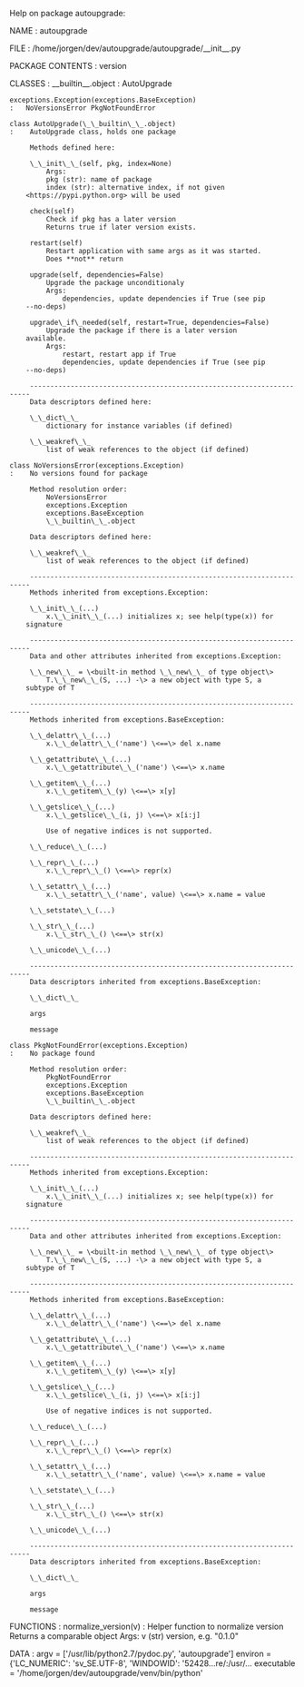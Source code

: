 Help on package autoupgrade:

NAME
:   autoupgrade

FILE
:   /home/jorgen/dev/autoupgrade/autoupgrade/\_\_init\_\_.py

PACKAGE CONTENTS
:   version

CLASSES
:   \_\_builtin\_\_.object
    :   AutoUpgrade

    exceptions.Exception(exceptions.BaseException)
    :   NoVersionsError PkgNotFoundError

    class AutoUpgrade(\_\_builtin\_\_.object)
    :    AutoUpgrade class, holds one package

         Methods defined here:

         \_\_init\_\_(self, pkg, index=None)  
             Args:  
             pkg (str): name of package  
             index (str): alternative index, if not given
        <https://pypi.python.org> will be used

         check(self)  
             Check if pkg has a later version  
             Returns true if later version exists.

         restart(self)  
             Restart application with same args as it was started.  
             Does **not** return

         upgrade(self, dependencies=False)  
             Upgrade the package unconditionaly  
             Args:  
                 dependencies, update dependencies if True (see pip
        --no-deps)

         upgrade\_if\_needed(self, restart=True, dependencies=False)  
             Upgrade the package if there is a later version
        available.  
             Args:  
                 restart, restart app if True  
                 dependencies, update dependencies if True (see pip
        --no-deps)

         ----------------------------------------------------------------------  
         Data descriptors defined here:

         \_\_dict\_\_  
             dictionary for instance variables (if defined)

         \_\_weakref\_\_  
             list of weak references to the object (if defined)

    class NoVersionsError(exceptions.Exception)
    :    No versions found for package

         Method resolution order:  
             NoVersionsError  
             exceptions.Exception  
             exceptions.BaseException  
             \_\_builtin\_\_.object

         Data descriptors defined here:

         \_\_weakref\_\_  
             list of weak references to the object (if defined)

         ----------------------------------------------------------------------  
         Methods inherited from exceptions.Exception:

         \_\_init\_\_(...)  
             x.\_\_init\_\_(...) initializes x; see help(type(x)) for
        signature

         ----------------------------------------------------------------------  
         Data and other attributes inherited from exceptions.Exception:

         \_\_new\_\_ = \<built-in method \_\_new\_\_ of type object\>  
             T.\_\_new\_\_(S, ...) -\> a new object with type S, a
        subtype of T

         ----------------------------------------------------------------------  
         Methods inherited from exceptions.BaseException:

         \_\_delattr\_\_(...)  
             x.\_\_delattr\_\_('name') \<==\> del x.name

         \_\_getattribute\_\_(...)  
             x.\_\_getattribute\_\_('name') \<==\> x.name

         \_\_getitem\_\_(...)  
             x.\_\_getitem\_\_(y) \<==\> x[y]

         \_\_getslice\_\_(...)  
             x.\_\_getslice\_\_(i, j) \<==\> x[i:j]

             Use of negative indices is not supported.

         \_\_reduce\_\_(...)

         \_\_repr\_\_(...)  
             x.\_\_repr\_\_() \<==\> repr(x)

         \_\_setattr\_\_(...)  
             x.\_\_setattr\_\_('name', value) \<==\> x.name = value

         \_\_setstate\_\_(...)

         \_\_str\_\_(...)  
             x.\_\_str\_\_() \<==\> str(x)

         \_\_unicode\_\_(...)

         ----------------------------------------------------------------------  
         Data descriptors inherited from exceptions.BaseException:

         \_\_dict\_\_

         args

         message

    class PkgNotFoundError(exceptions.Exception)
    :    No package found

         Method resolution order:  
             PkgNotFoundError  
             exceptions.Exception  
             exceptions.BaseException  
             \_\_builtin\_\_.object

         Data descriptors defined here:

         \_\_weakref\_\_  
             list of weak references to the object (if defined)

         ----------------------------------------------------------------------  
         Methods inherited from exceptions.Exception:

         \_\_init\_\_(...)  
             x.\_\_init\_\_(...) initializes x; see help(type(x)) for
        signature

         ----------------------------------------------------------------------  
         Data and other attributes inherited from exceptions.Exception:

         \_\_new\_\_ = \<built-in method \_\_new\_\_ of type object\>  
             T.\_\_new\_\_(S, ...) -\> a new object with type S, a
        subtype of T

         ----------------------------------------------------------------------  
         Methods inherited from exceptions.BaseException:

         \_\_delattr\_\_(...)  
             x.\_\_delattr\_\_('name') \<==\> del x.name

         \_\_getattribute\_\_(...)  
             x.\_\_getattribute\_\_('name') \<==\> x.name

         \_\_getitem\_\_(...)  
             x.\_\_getitem\_\_(y) \<==\> x[y]

         \_\_getslice\_\_(...)  
             x.\_\_getslice\_\_(i, j) \<==\> x[i:j]

             Use of negative indices is not supported.

         \_\_reduce\_\_(...)

         \_\_repr\_\_(...)  
             x.\_\_repr\_\_() \<==\> repr(x)

         \_\_setattr\_\_(...)  
             x.\_\_setattr\_\_('name', value) \<==\> x.name = value

         \_\_setstate\_\_(...)

         \_\_str\_\_(...)  
             x.\_\_str\_\_() \<==\> str(x)

         \_\_unicode\_\_(...)

         ----------------------------------------------------------------------  
         Data descriptors inherited from exceptions.BaseException:

         \_\_dict\_\_

         args

         message

FUNCTIONS
:   normalize\_version(v)
    :   Helper function to normalize version Returns a comparable object
        Args: v (str) version, e.g. "0.1.0"

DATA
:   argv = ['/usr/lib/python2.7/pydoc.py', 'autoupgrade'] environ =
    {'LC\_NUMERIC': 'sv\_SE.UTF-8', 'WINDOWID': '52428...re/:/usr/...
    executable = '/home/jorgen/dev/autoupgrade/venv/bin/python'


